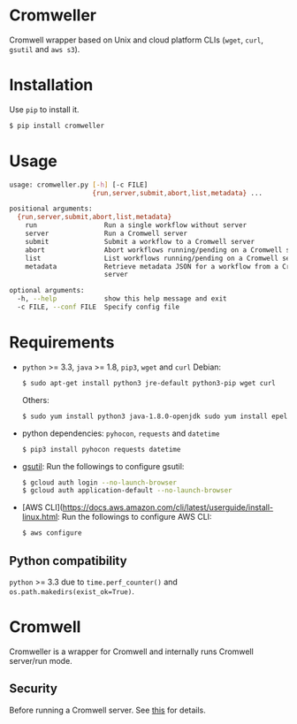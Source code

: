 # Cromweller
Cromwell wrapper based on Unix and cloud platform CLIs (`wget`, `curl`, `gsutil` and `aws s3`).

# Installation
Use `pip` to install it.

```bash
$ pip install cromweller
```

# Usage

```bash
usage: cromweller.py [-h] [-c FILE]
                     {run,server,submit,abort,list,metadata} ...

positional arguments:
  {run,server,submit,abort,list,metadata}
    run                 Run a single workflow without server
    server              Run a Cromwell server
    submit              Submit a workflow to a Cromwell server
    abort               Abort workflows running/pending on a Cromwell server
    list                List workflows running/pending on a Cromwell server
    metadata            Retrieve metadata JSON for a workflow from a Cromwell
                        server

optional arguments:
  -h, --help            show this help message and exit
  -c FILE, --conf FILE  Specify config file
```

# Requirements

* `python` >= 3.3, `java` >= 1.8, `pip3`, `wget` and `curl`
	Debian:
	```bash
	$ sudo apt-get install python3 jre-default python3-pip wget curl
	```
	Others:
	```bash
	$ sudo yum install python3 java-1.8.0-openjdk sudo yum install epel-release wget curl
	```

* python dependencies: `pyhocon`, `requests` and `datetime`
	```bash
	$ pip3 install pyhocon requests datetime
	```

* [gsutil](https://cloud.google.com/storage/docs/gsutil_install): Run the followings to configure gsutil:
	```bash
	$ gcloud auth login --no-launch-browser
	$ gcloud auth application-default --no-launch-browser
	```

* [AWS CLI](https://docs.aws.amazon.com/cli/latest/userguide/install-linux.html: Run the followings to configure AWS CLI:
	```bash
	$ aws configure
	```

## Python compatibility
`python` >= 3.3 due to `time.perf_counter()` and `os.path.makedirs(exist_ok=True)`.

# Cromwell

Cromweller is a wrapper for Cromwell and internally runs Cromwell server/run mode.

## Security

Before running a Cromwell server. See [this](https://cromwell.readthedocs.io/en/develop/developers/Security/) for details.
